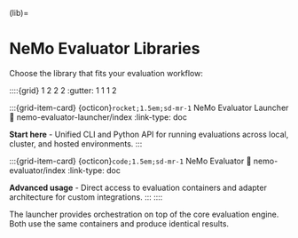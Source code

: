 (lib)=

# NeMo Evaluator Libraries

Choose the library that fits your evaluation workflow:

::::{grid} 1 2 2 2
:gutter: 1 1 1 2

:::{grid-item-card} {octicon}`rocket;1.5em;sd-mr-1` NeMo Evaluator Launcher
:link: nemo-evaluator-launcher/index
:link-type: doc

**Start here** - Unified CLI and Python API for running evaluations across local, cluster, and hosted environments.
:::

:::{grid-item-card} {octicon}`code;1.5em;sd-mr-1` NeMo Evaluator
:link: nemo-evaluator/index
:link-type: doc

**Advanced usage** - Direct access to evaluation containers and adapter architecture for custom integrations.
:::
::::

The launcher provides orchestration on top of the core evaluation engine. Both use the same containers and produce identical results.
